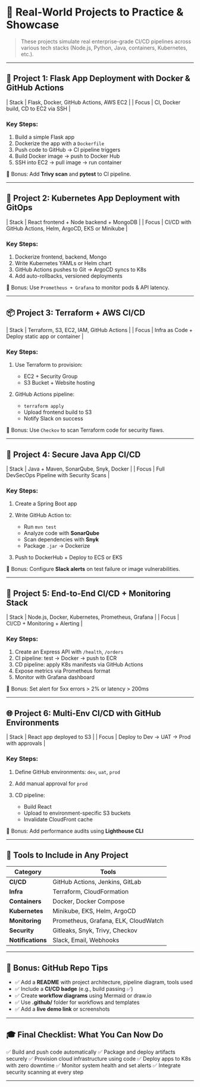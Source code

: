 
# 🧪 **Real-World Projects to Practice & Showcase**

> These projects simulate real enterprise-grade CI/CD pipelines across various tech stacks (Node.js, Python, Java, containers, Kubernetes, etc.).

---

## 🎯 Project 1: Flask App Deployment with Docker & GitHub Actions

\| Stack | Flask, Docker, GitHub Actions, AWS EC2 |
\| Focus | CI, Docker build, CD to EC2 via SSH |

### Key Steps:

1. Build a simple Flask app
2. Dockerize the app with a `Dockerfile`
3. Push code to GitHub → CI pipeline triggers
4. Build Docker image → push to Docker Hub
5. SSH into EC2 → pull image → run container

📂 Bonus: Add **Trivy scan** and **pytest** to CI pipeline.

---

## 🚀 Project 2: Kubernetes App Deployment with GitOps

\| Stack | React frontend + Node backend + MongoDB |
\| Focus | CI/CD with GitHub Actions, Helm, ArgoCD, EKS or Minikube |

### Key Steps:

1. Dockerize frontend, backend, Mongo
2. Write Kubernetes YAMLs or Helm chart
3. GitHub Actions pushes to Git → ArgoCD syncs to K8s
4. Add auto-rollbacks, versioned deployments

📂 Bonus: Use `Prometheus + Grafana` to monitor pods & API latency.

---

## 📦 Project 3: Terraform + AWS CI/CD

\| Stack | Terraform, S3, EC2, IAM, GitHub Actions |
\| Focus | Infra as Code + Deploy static app or container |

### Key Steps:

1. Use Terraform to provision:

   * EC2 + Security Group
   * S3 Bucket + Website hosting
2. GitHub Actions pipeline:

   * `terraform apply`
   * Upload frontend build to S3
   * Notify Slack on success

📂 Bonus: Use `Checkov` to scan Terraform code for security flaws.

---

## 🔐 Project 4: Secure Java App CI/CD

\| Stack | Java + Maven, SonarQube, Snyk, Docker |
\| Focus | Full DevSecOps Pipeline with Security Scans |

### Key Steps:

1. Create a Spring Boot app
2. Write GitHub Action to:

   * Run `mvn test`
   * Analyze code with **SonarQube**
   * Scan dependencies with **Snyk**
   * Package `.jar` → Dockerize
3. Push to DockerHub + Deploy to ECS or EKS

📂 Bonus: Configure **Slack alerts** on test failure or image vulnerabilities.

---

## 🧠 Project 5: End-to-End CI/CD + Monitoring Stack

\| Stack | Node.js, Docker, Kubernetes, Prometheus, Grafana |
\| Focus | CI/CD + Monitoring + Alerting |

### Key Steps:

1. Create an Express API with `/health`, `/orders`
2. CI pipeline: test → Docker → push to ECR
3. CD pipeline: apply K8s manifests via GitHub Actions
4. Expose metrics via Prometheus format
5. Monitor with Grafana dashboard

📂 Bonus: Set alert for 5xx errors > 2% or latency > 200ms

---

## 🌐 Project 6: Multi-Env CI/CD with GitHub Environments

\| Stack | React app deployed to S3 |
\| Focus | Deploy to Dev → UAT → Prod with approvals |

### Key Steps:

1. Define GitHub environments: `dev`, `uat`, `prod`
2. Add manual approval for `prod`
3. CD pipeline:

   * Build React
   * Upload to environment-specific S3 buckets
   * Invalidate CloudFront cache

📂 Bonus: Add performance audits using **Lighthouse CLI**

---

## 🧰 Tools to Include in Any Project

| Category          | Tools                                |
| ----------------- | ------------------------------------ |
| **CI/CD**         | GitHub Actions, Jenkins, GitLab      |
| **Infra**         | Terraform, CloudFormation            |
| **Containers**    | Docker, Docker Compose               |
| **Kubernetes**    | Minikube, EKS, Helm, ArgoCD          |
| **Monitoring**    | Prometheus, Grafana, ELK, CloudWatch |
| **Security**      | Gitleaks, Snyk, Trivy, Checkov       |
| **Notifications** | Slack, Email, Webhooks               |

---

## 📁 Bonus: GitHub Repo Tips

* ✅ Add a **README** with project architecture, pipeline diagram, tools used
* ✅ Include a **CI/CD badge** (e.g., build passing ✅)
* ✅ Create **workflow diagrams** using Mermaid or draw\.io
* ✅ Use **.github/** folder for workflows and templates
* ✅ Add a **live demo link** or screenshots

---

## 🎓 Final Checklist: What You Can Now Do

✅ Build and push code automatically
✅ Package and deploy artifacts securely
✅ Provision cloud infrastructure using code
✅ Deploy apps to K8s with zero downtime
✅ Monitor system health and set alerts
✅ Integrate security scanning at every step

---

